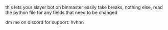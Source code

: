 this lets your slayer bot on binmaster easily take breaks, nothing else, read the python file for any fields that need to be changed

dm me on discord for support: hvhnn
